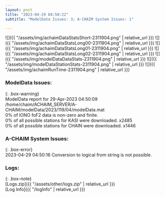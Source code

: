 ```yaml
---
layout: post
title: "2023-04-29 04:50:22"
subtitle: "ModelData Issues: 3; A-CHAIM System Issues: 1"

---
```


![]({{ "/assets/img/achaimDataStatsShort-2311904.png" | relative_url }})
![]({{ "/assets/img/achaimDataStatsLong00-2311904.png" | relative_url }})
![]({{ "/assets/img/achaimDataStatsLong01-2311904.png" | relative_url }})
![]({{ "/assets/img/achaimDataStatsLong02-2311904.png" | relative_url }})
![]({{ "/assets/img/modelDataDataStats-2311904.png" | relative_url }})
![]({{ "/assets/img/modelDataStationStats-2311904.png" | relative_url }})
![]({{ "/assets/img/achaimRunTime-2311904.png" | relative_url }})


### ModelData Issues:  
  
{: .box-warning}  
 ModelData report for 29-Apr-2023 04:50:09   
 /home/chaim/ACHAIM_SERVER/A-CHAIM/modelData/2023/119/04/modelData.mat   
 0% of IONO foF2 data is non-zero and finite.   
 0% of all possible stations for KASI were downloaded. x2485   
 0% of all possible stations for CHAIN were downloaded. x1446   
  
### A-CHAIM System Issues:  
  
{: .box-error}  
2023-04-29 04:50:16 Conversion to logical from string is not possible.  

### Logs:  
  
{: .box-note}  
[Logs.zip]({{ "/assets/other/logs.zip" | relative_url }})  
[Log Info]({{ "/logInfo" | relative_url }})  
